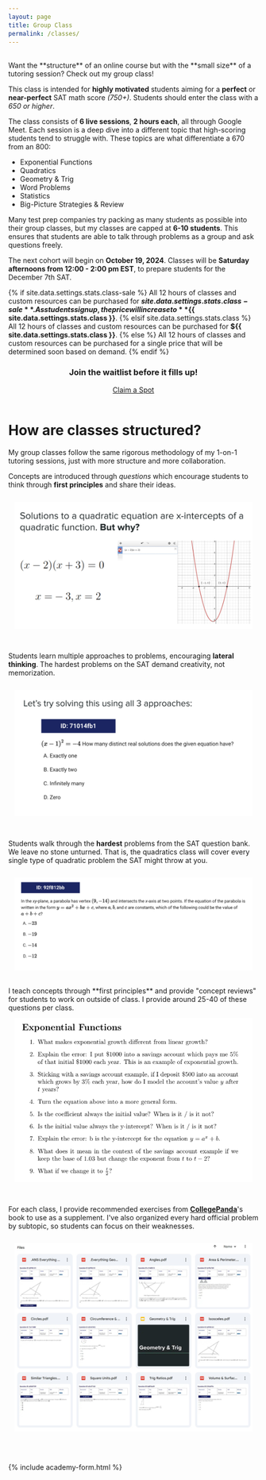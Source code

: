 ```yaml
---
layout: page
title: Group Class
permalink: /classes/
---
```


<style>
    .panel-override {
        padding: 12px;
        max-width: 600px;
    } 
</style>

<br>
Want the **structure** of an online course but with the **small size** of a tutoring session? Check out my group class!

This class is intended for **highly motivated** students aiming for a **perfect** or **near-perfect** SAT math score *(750+)*. Students should enter the class with a _650 or higher_.

The class consists of **6 live sessions**, **2 hours each**, all through Google Meet. Each session is a deep dive into a different topic that high-scoring students tend to struggle with. These topics are what differentiate a 670 from an 800:
- Exponential Functions
- Quadratics
- Geometry & Trig
- Word Problems
- Statistics
- Big-Picture Strategies & Review

Many test prep companies try packing as many students as possible into their group classes, but my classes are capped at **6-10 students**. This ensures that students are able to talk through problems as a group and ask questions freely.

The next cohort will begin on **October 19, 2024**. Classes will be **Saturday afternoons from 12:00 - 2:00 pm EST**, to prepare students for the December 7th SAT.

{% if site.data.settings.stats.class-sale %}
All 12 hours of classes and custom resources can be purchased for **${{ site.data.settings.stats.class-sale }}**. As students sign up, the price will increase to **${{ site.data.settings.stats.class }}**.
{% elsif site.data.settings.stats.class %}
All 12 hours of classes and custom resources can be purchased for **${{ site.data.settings.stats.class }}**.
{% else %}
All 12 hours of classes and custom resources can be purchased for a single price that will be determined soon based on demand.
{% endif %}

<div align="center">
    <h3>Join the waitlist before it fills up!</h3>
    <a href="/class/#academy-form" class="button button--large section-button" align="center">Claim a Spot</a>
</div>

<br>
<h1>How are classes structured?</h1>
My group classes follow the same rigorous methodology of my 1-on-1 tutoring sessions, just with more structure and more collaboration.

Concepts are introduced through _questions_ which encourage students to think through **first principles** and share their ideas.
<div class="panel--content panel-override" style="max-width: 500px">
    <img src="/images/academy1.jpg" alt="test">
</div>
<br>

Students learn multiple approaches to problems, encouraging **lateral thinking**. The hardest problems on the SAT demand creativity, not memorization.
<div class="panel--content panel-override">
    <img src="/images/academy3.jpg" alt="test">
</div>
<br>

Students walk through the **hardest** problems from the SAT question bank. We leave no stone unturned. That is, the quadratics class will cover every single type of quadratic problem the SAT might throw at you.
<div class="panel--content panel-override">
    <img src="/images/academy4.jpg" alt="test">
</div>
<br>

<div id="concept-review">
</div>
I teach concepts through **first principles** and provide "concept reviews" for students to work on outside of class. I provide around 25-40 of these questions per class.
<div class="panel--content panel-override">
    <img src="/images/concept-review.png" alt="concept-review">
</div>
<br>

For each class, I provide recommended exercises from **<a href="https://thecollegepanda.app/" target="_blank">CollegePanda</a>**'s book to use as a supplement. I've also organized every hard official problem by subtopic, so students can focus on their weaknesses.
<div class="panel--content panel-override">
    <img src="/images/academy5.jpg" alt="problem-sets">
</div>

<br><br>
{% include academy-form.html %}



